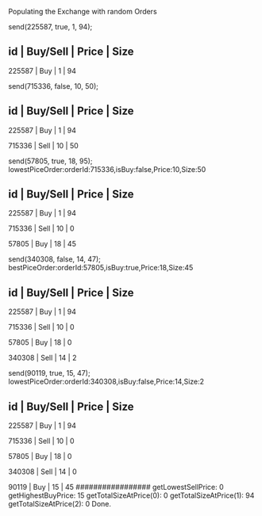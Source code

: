 Populating the Exchange with random Orders

send(225587, true, 1, 94);

id	| Buy/Sell	| Price	| Size
--------------------------------------
225587	| Buy		| 1	| 94

send(715336, false, 10, 50);

id	| Buy/Sell	| Price	| Size
--------------------------------------
225587	| Buy		| 1	| 94

715336	| Sell		| 10	| 50

send(57805, true, 18, 95);
lowestPiceOrder:orderId:715336,isBuy:false,Price:10,Size:50

id	| Buy/Sell	| Price	| Size
--------------------------------------
225587	| Buy		| 1	| 94

715336	| Sell		| 10	| 0

57805	| Buy		| 18	| 45

send(340308, false, 14, 47);
bestPiceOrder:orderId:57805,isBuy:true,Price:18,Size:45

id	| Buy/Sell	| Price	| Size
--------------------------------------
225587	| Buy		| 1	| 94

715336	| Sell		| 10	| 0

57805	| Buy		| 18	| 0

340308	| Sell		| 14	| 2

send(90119, true, 15, 47);
lowestPiceOrder:orderId:340308,isBuy:false,Price:14,Size:2

id	| Buy/Sell	| Price	| Size
--------------------------------------
225587	| Buy		| 1	| 94

715336	| Sell		| 10	| 0

57805	| Buy		| 18	| 0

340308	| Sell		| 14	| 0

90119	| Buy		| 15	| 45
#################
getLowestSellPrice: 0
getHighestBuyPrice: 15
getTotalSizeAtPrice(0): 0
getTotalSizeAtPrice(1): 94
getTotalSizeAtPrice(2): 0
Done.

